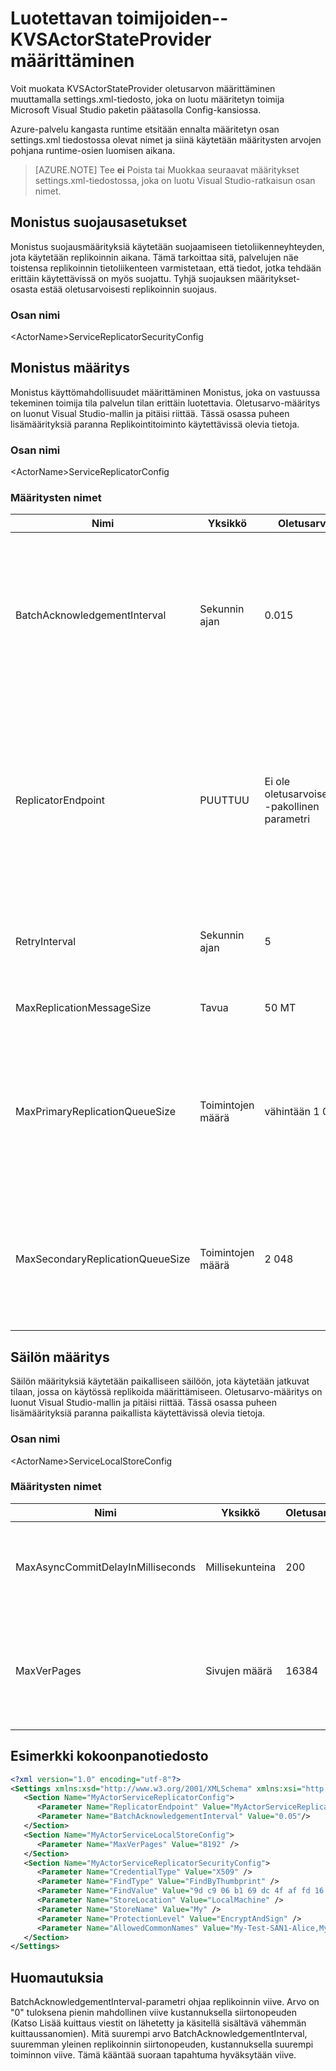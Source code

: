 <properties
   pageTitle="Yleistä Azure palvelun kangasta luotettava toimijoiden KVSActorStateProvider määritysten | Microsoft Azure"
   description="Lisätietoja Azure palvelun kangasta tilallisten toimijoiden KVSActorStateProvider tyypin määrittäminen."
   services="Service-Fabric"
   documentationCenter=".net"
   authors="sumukhs"
   manager="timlt"
   editor=""/>

<tags
   ms.service="Service-Fabric"
   ms.devlang="dotnet"
   ms.topic="article"
   ms.tgt_pltfrm="NA"
   ms.workload="NA"
   ms.date="09/20/2016"
   ms.author="sumukhs"/>

# <a name="configuring-reliable-actors--kvsactorstateprovider"></a>Luotettavan toimijoiden--KVSActorStateProvider määrittäminen
Voit muokata KVSActorStateProvider oletusarvon määrittäminen muuttamalla settings.xml-tiedosto, joka on luotu määritetyn toimija Microsoft Visual Studio paketin päätasolla Config-kansiossa.

Azure-palvelu kangasta runtime etsitään ennalta määritetyn osan settings.xml tiedostossa olevat nimet ja siinä käytetään määritysten arvojen pohjana runtime-osien luomisen aikana.

>[AZURE.NOTE] Tee **ei** Poista tai Muokkaa seuraavat määritykset settings.xml-tiedostossa, joka on luotu Visual Studio-ratkaisun osan nimet.

## <a name="replicator-security-configuration"></a>Monistus suojausasetukset
Monistus suojausmäärityksiä käytetään suojaamiseen tietoliikenneyhteyden, jota käytetään replikoinnin aikana. Tämä tarkoittaa sitä, palvelujen näe toistensa replikoinnin tietoliikenteen varmistetaan, että tiedot, jotka tehdään erittäin käytettävissä on myös suojattu.
Tyhjä suojauksen määritykset-osasta estää oletusarvoisesti replikoinnin suojaus.

### <a name="section-name"></a>Osan nimi
&lt;ActorName&gt;ServiceReplicatorSecurityConfig

## <a name="replicator-configuration"></a>Monistus määritys
Monistus käyttömahdollisuudet määrittäminen Monistus, joka on vastuussa tekeminen toimija tila palvelun tilan erittäin luotettavia.
Oletusarvo-määritys on luonut Visual Studio-mallin ja pitäisi riittää. Tässä osassa puheen lisämäärityksiä paranna Replikointitoiminto käytettävissä olevia tietoja.

### <a name="section-name"></a>Osan nimi
&lt;ActorName&gt;ServiceReplicatorConfig

### <a name="configuration-names"></a>Määritysten nimet

|Nimi|Yksikkö|Oletusarvo|Huomautuksia|
|----|----|-------------|-------|
|BatchAcknowledgementInterval|Sekunnin ajan|0.015|Monistus osoitteessa toissijainen odottaa saatuaan ennen lähettämistä toiminnon takaisin kuittausta on ensisijainen, jonka ajan kuluessa. Muut kuittaussanomien voidaan lähettää toimille käsitellään aikaväliä lähetetään yksi vastaus.|
|ReplicatorEndpoint|PUUTTUU|Ei ole oletusarvoisesti--pakollinen parametri|Määritä IP-osoite ja portin ensisijainen ja toissijainen Monistus käytetään se muita ohjelmistomonistajilta yhteydessä. Tämä tulee viitata TCP-resurssin päätepistettä service-luettelossa. Lisätietoja [palvelun luettelon resurssien](service-fabric-service-manifest-resources.md) määrittämisestä päätepisteen resurssien service-luettelossa. |
|RetryInterval|Sekunnin ajan|5|Ajanjakso, jonka jälkeen Replikointitoiminto uudelleen välittää viestin jos se ei saa vastausta toiminnon.|
|MaxReplicationMessageSize|Tavua|50 MT|Replikoinnin tiedot, jotka voidaan lähettää yhden viestin enimmäiskoon.|
|MaxPrimaryReplicationQueueSize|Toimintojen määrä|vähintään 1 024|Ensisijainen jonossa toimintojen enimmäismäärä. Toiminto on vapauttanut, kun ensisijainen Monistus saa vastausta toissijaisen ohjelmistomonistajilta. Tämän arvon on oltava suurempi kuin 64 ja 2 potenssiin.|
|MaxSecondaryReplicationQueueSize|Toimintojen määrä|2 048|Toimien toissijaisen jonossa enimmäismäärä. Kun olet tehnyt tilaan erittäin saatavana pysyvyys on vapauttanut toiminnon. Tämän arvon on oltava suurempi kuin 64 ja 2 potenssiin.|

## <a name="store-configuration"></a>Säilön määritys
Säilön määrityksiä käytetään paikalliseen säilöön, jota käytetään jatkuvat tilaan, jossa on käytössä replikoida määrittämiseen.
Oletusarvo-määritys on luonut Visual Studio-mallin ja pitäisi riittää. Tässä osassa puheen lisämäärityksiä paranna paikallista käytettävissä olevia tietoja.

### <a name="section-name"></a>Osan nimi
&lt;ActorName&gt;ServiceLocalStoreConfig

### <a name="configuration-names"></a>Määritysten nimet

|Nimi|Yksikkö|Oletusarvo|Huomautuksia|
|----|----|-------------|-------|
|MaxAsyncCommitDelayInMilliseconds|Millisekunteina|200|Määrittää suurin jonottaminen kestävät Paikallinen säilö tapahtumasarjan vahvistukset aikaväli.|
|MaxVerPages|Sivujen määrä|16384|Paikallisen version sivujen enimmäismäärä tallentaa tietokannan. Määrittää avoimen tapahtumien enimmäismäärä.|

## <a name="sample-configuration-file"></a>Esimerkki kokoonpanotiedosto

```xml
<?xml version="1.0" encoding="utf-8"?>
<Settings xmlns:xsd="http://www.w3.org/2001/XMLSchema" xmlns:xsi="http://www.w3.org/2001/XMLSchema-instance" xmlns="http://schemas.microsoft.com/2011/01/fabric">
   <Section Name="MyActorServiceReplicatorConfig">
      <Parameter Name="ReplicatorEndpoint" Value="MyActorServiceReplicatorEndpoint" />
      <Parameter Name="BatchAcknowledgementInterval" Value="0.05"/>
   </Section>
   <Section Name="MyActorServiceLocalStoreConfig">
      <Parameter Name="MaxVerPages" Value="8192" />
   </Section>
   <Section Name="MyActorServiceReplicatorSecurityConfig">
      <Parameter Name="CredentialType" Value="X509" />
      <Parameter Name="FindType" Value="FindByThumbprint" />
      <Parameter Name="FindValue" Value="9d c9 06 b1 69 dc 4f af fd 16 97 ac 78 1e 80 67 90 74 9d 2f" />
      <Parameter Name="StoreLocation" Value="LocalMachine" />
      <Parameter Name="StoreName" Value="My" />
      <Parameter Name="ProtectionLevel" Value="EncryptAndSign" />
      <Parameter Name="AllowedCommonNames" Value="My-Test-SAN1-Alice,My-Test-SAN1-Bob" />
   </Section>
</Settings>
```
## <a name="remarks"></a>Huomautuksia

BatchAcknowledgementInterval-parametri ohjaa replikoinnin viive. Arvo on "0" tuloksena pienin mahdollinen viive kustannuksella siirtonopeuden (Katso Lisää kuittaus viestit on lähetetty ja käsitellä sisältävä vähemmän kuittaussanomien).
Mitä suurempi arvo BatchAcknowledgementInterval, suuremman yleinen replikoinnin siirtonopeuden, kustannuksella suurempi toiminnon viive. Tämä kääntää suoraan tapahtuma hyväksytään viive.
